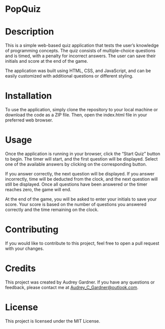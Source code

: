 # PopQuiz
# Description
This is a simple web-based quiz application that tests the user’s knowledge of programming concepts. The quiz consists of multiple-choice questions and is timed, with a penalty for incorrect answers. The user can save their initials and score at the end of the game.

The application was built using HTML, CSS, and JavaScript, and can be easily customized with additional questions or different styling.

# Installation
To use the application, simply clone the repository to your local machine or download the code as a ZIP file. Then, open the index.html file in your preferred web browser.

# Usage
Once the application is running in your browser, click the “Start Quiz” button to begin. The timer will start, and the first question will be displayed. Select one of the available answers by clicking on the corresponding button.

If you answer correctly, the next question will be displayed. If you answer incorrectly, time will be deducted from the clock, and the next question will still be displayed. Once all questions have been answered or the timer reaches zero, the game will end.

At the end of the game, you will be asked to enter your initials to save your score. Your score is based on the number of questions you answered correctly and the time remaining on the clock.

# Contributing
If you would like to contribute to this project, feel free to open a pull request with your changes.

# Credits
This project was created by Audrey Gardner. If you have any questions or feedback, please contact me at Audrey_C_Gardner@outlook.com.

# License
This project is licensed under the MIT License.
